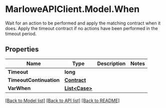 # MarloweAPIClient.Model.When
Wait for an action to be performed and apply the matching contract when it does. Apply the timeout contract if no actions have been performed in the timeout period.

## Properties

Name | Type | Description | Notes
------------ | ------------- | ------------- | -------------
**Timeout** | **long** |  | 
**TimeoutContinuation** | [**Contract**](Contract.md) |  | 
**VarWhen** | [**List&lt;Case&gt;**](Case.md) |  | 

[[Back to Model list]](../README.md#documentation-for-models) [[Back to API list]](../README.md#documentation-for-api-endpoints) [[Back to README]](../README.md)

